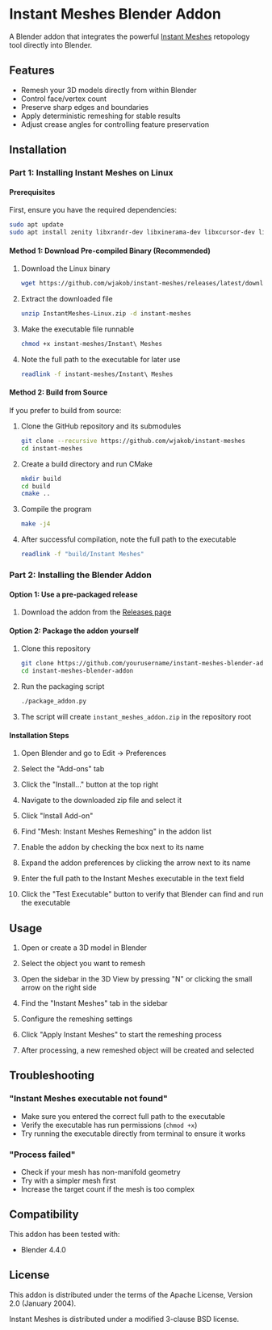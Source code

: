 # Instant Meshes Blender Addon

A Blender addon that integrates the powerful [Instant Meshes](https://github.com/wjakob/instant-meshes) retopology tool directly into Blender.

## Features

- Remesh your 3D models directly from within Blender
- Control face/vertex count
- Preserve sharp edges and boundaries
- Apply deterministic remeshing for stable results
- Adjust crease angles for controlling feature preservation

## Installation

### Part 1: Installing Instant Meshes on Linux

#### Prerequisites

First, ensure you have the required dependencies:

```bash
sudo apt update
sudo apt install zenity libxrandr-dev libxinerama-dev libxcursor-dev libxi-dev
```

#### Method 1: Download Pre-compiled Binary (Recommended)

1. Download the Linux binary
   ```bash
   wget https://github.com/wjakob/instant-meshes/releases/latest/download/InstantMeshes-Linux.zip
   ```

2. Extract the downloaded file
   ```bash
   unzip InstantMeshes-Linux.zip -d instant-meshes
   ```

3. Make the executable file runnable
   ```bash
   chmod +x instant-meshes/Instant\ Meshes
   ```

4. Note the full path to the executable for later use
   ```bash
   readlink -f instant-meshes/Instant\ Meshes
   ```

#### Method 2: Build from Source

If you prefer to build from source:

1. Clone the GitHub repository and its submodules
   ```bash
   git clone --recursive https://github.com/wjakob/instant-meshes
   cd instant-meshes
   ```

2. Create a build directory and run CMake
   ```bash
   mkdir build
   cd build
   cmake ..
   ```

3. Compile the program
   ```bash
   make -j4
   ```

4. After successful compilation, note the full path to the executable
   ```bash
   readlink -f "build/Instant Meshes"
   ```

### Part 2: Installing the Blender Addon

#### Option 1: Use a pre-packaged release

1. Download the addon from the [Releases page](https://github.com/yourusername/instant-meshes-blender-addon/releases)

#### Option 2: Package the addon yourself

1. Clone this repository
   ```bash
   git clone https://github.com/yourusername/instant-meshes-blender-addon.git
   cd instant-meshes-blender-addon
   ```

2. Run the packaging script
   ```bash
   ./package_addon.py
   ```

3. The script will create `instant_meshes_addon.zip` in the repository root

#### Installation Steps

1. Open Blender and go to Edit → Preferences

2. Select the "Add-ons" tab

3. Click the "Install..." button at the top right

4. Navigate to the downloaded zip file and select it

5. Click "Install Add-on"

6. Find "Mesh: Instant Meshes Remeshing" in the addon list

7. Enable the addon by checking the box next to its name

8. Expand the addon preferences by clicking the arrow next to its name

9. Enter the full path to the Instant Meshes executable in the text field

10. Click the "Test Executable" button to verify that Blender can find and run the executable

## Usage

1. Open or create a 3D model in Blender

2. Select the object you want to remesh

3. Open the sidebar in the 3D View by pressing "N" or clicking the small arrow on the right side

4. Find the "Instant Meshes" tab in the sidebar

5. Configure the remeshing settings

6. Click "Apply Instant Meshes" to start the remeshing process

7. After processing, a new remeshed object will be created and selected

## Troubleshooting

### "Instant Meshes executable not found"
* Make sure you entered the correct full path to the executable
* Verify the executable has run permissions (`chmod +x`)
* Try running the executable directly from terminal to ensure it works

### "Process failed"
* Check if your mesh has non-manifold geometry
* Try with a simpler mesh first
* Increase the target count if the mesh is too complex

## Compatibility

This addon has been tested with:
- Blender 4.4.0

## License

This addon is distributed under the terms of the Apache License, Version 2.0 (January 2004).

Instant Meshes is distributed under a modified 3-clause BSD license.